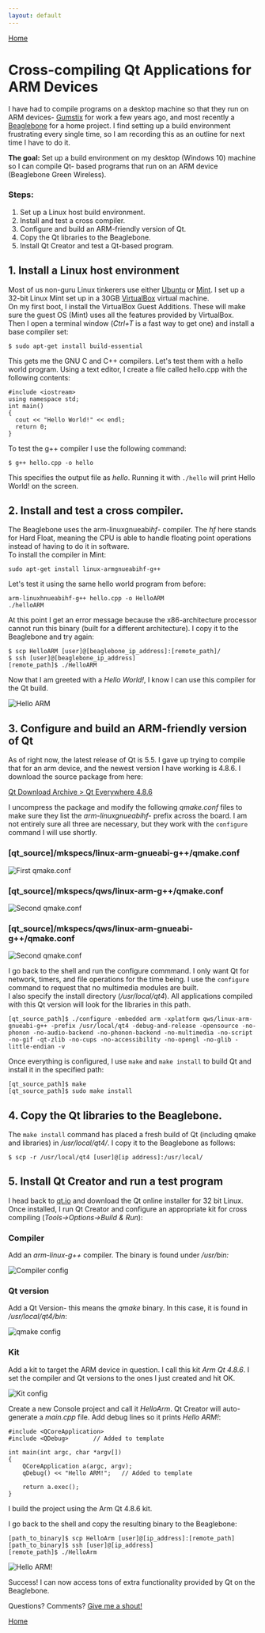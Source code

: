 ```yaml
---
layout: default
---
```

[Home](/)

# Cross-compiling Qt Applications for ARM Devices

I have had to compile programs on a desktop machine so that they run on ARM devices- [Gumstix](https://www.gumstix.com/) for work a few years ago, and most recently a [Beaglebone](http://beagleboard.org/bone) for a home project.
I find setting up a build environment frustrating every single time, so I am recording this as an outline for next time I have to do it.

**The goal:** Set up a build environment on my desktop (Windows 10) machine so I can compile Qt- based programs that run on an ARM device (Beaglebone Green Wireless).

### Steps:
1. Set up a Linux host build environment.
2. Install and test a cross compiler.
3. Configure and build an ARM-friendly version of Qt.
4. Copy the Qt libraries to the Beaglebone.
5. Install Qt Creator and test a Qt-based program.

## 1. Install a Linux host environment
Most of us non-guru Linux tinkerers use either [Ubuntu](https://www.ubuntu.com/) or [Mint](https://linuxmint.com/). I set up a 32-bit Linux Mint set up in a 30GB [VirtualBox](https://www.virtualbox.org/) virtual machine.  
On my first boot, I install the VirtualBox Guest Additions. These will make sure the guest OS (Mint) uses all the features provided by VirtualBox.  
Then I open a terminal window (*Ctrl+T* is a fast way to get one) and install a base compiler set:

```
$ sudo apt-get install build-essential
```

This gets me the GNU C and C++ compilers.
Let's test them with a hello world program. Using a text editor, I create a file called hello.cpp with the following contents:

```
#include <iostream>
using namespace std;
int main()
{
  cout << "Hello World!" << endl; 
  return 0;
}
```

To test the g++ compiler I use the following command:

```
$ g++ hello.cpp -o hello
```

This specifies the output file as _hello_. Running it with `./hello` will print Hello World! on the screen.


## 2. Install and test a cross compiler.
The Beaglebone uses the arm-linuxgnueabi*hf*- compiler. The *hf* here stands for Hard Float, meaning the CPU is able to handle floating point operations instead of having to do it in software.  
To install the compiler in Mint:
```
sudo apt-get install linux-armgnueabihf-g++
```
Let's test it using the same hello world program from before:

```
arm-linuxhnueabihf-g++ hello.cpp -o HelloARM
./helloARM
```

At this point I get an error message because the x86-architecture processor cannot run this binary (built for a different architecture). I copy it to the Beaglebone and try again:
```
$ scp HelloARM [user]@[beaglebone_ip_address]:[remote_path]/
$ ssh [user]@[beaglebone_ip_address]
[remote_path]$ ./HelloARM
```

Now that I am greeted with a *Hello World!*, I know I can use this compiler for the Qt build.

![Hello ARM](/assets/img/04/01_hello.png)


## 3. Configure and build an ARM-friendly version of Qt
As of right now, the latest release of Qt is 5.5. I gave up trying to compile that for an arm device, and the newest version I have working is 4.8.6.
I download the source package from here:

[Qt Download Archive > Qt Everywhere 4.8.6](https://download.qt.io/archive/qt/4.8/4.8.6/qt-everywhere-opensource-src-4.8.6.tar.gz)


I uncompress the package and modify the following *qmake.conf* files to make sure they list the *arm-linuxgnueabihf-* prefix across the board. I am not entirely sure all three are necessary, but they work with the `configure` command I will use shortly.

### [qt_source]/mkspecs/linux-arm-gnueabi-g++/qmake.conf  

![First qmake.conf](/assets/img/04/02_qmake1.png) 

### [qt_source]/mkspecs/qws/linux-arm-g++/qmake.conf

![Second qmake.conf](/assets/img/04/03_qmake2.png) 

### [qt_source]/mkspecs/qws/linux-arm-gnueabi-g++/qmake.conf

![Second qmake.conf](/assets/img/04/04_qmake3.png) 

I go back to the shell and run the configure commmand. I only want Qt for network, timers, and file operations for the time being. I use the `configure` command to request that no multimedia modules are built.  
I also specify the install directory (*/usr/local/qt4*). All applications compiled with this Qt version will look for the libraries in this path.

```
[qt_source_path]$ ./configure -embedded arm -xplatform qws/linux-arm-gnueabi-g++ -prefix /usr/local/qt4 -debug-and-release -opensource -no-phonon -no-audio-backend -no-phonon-backend -no-multimedia -no-script -no-gif -qt-zlib -no-cups -no-accessibility -no-opengl -no-glib -little-endian -v
```

Once everything is configured, I use `make` and `make install` to build Qt and install it in the specified path:

```
[qt_source_path]$ make
[qt_source_path]$ sudo make install
```

## 4. Copy the Qt libraries to the Beaglebone.
The `make install` command has placed a fresh build of Qt (including qmake and libraries) in */usr/local/qt4/*. I copy it to the Beaglebone as follows:

```
$ scp -r /usr/local/qt4 [user]@[ip address]:/usr/local/
```

## 5. Install Qt Creator and run a test program

I head back to [qt.io](https://www.qt.io/) and download the Qt online installer for 32 bit Linux.  
Once installed, I run Qt Creator and configure an appropriate kit for cross compiling (*Tools->Options->Build & Run*):

### Compiler

Add an *arm-linux-g++* compiler. The binary is found under */usr/bin:*

![Compiler config](/assets/img/04/05_compiler.png)

### Qt version
Add a Qt Version- this means the *qmake* binary. In this case, it is found in */usr/local/qt4/bin*:

![qmake config](/assets/img/04/06_qt_version.png)

### Kit
Add a kit to target the ARM device in question. I call this kit *Arm Qt 4.8.6*. I set the compiler and Qt versions to the ones I just created and hit OK.

![Kit config](/assets/img/04/07_kit.png)

Create a new Console project and call it *HelloArm*. Qt Creator will auto-generate a *main.cpp* file. Add debug lines so it  prints *Hello ARM!*:


```
#include <QCoreApplication>
#include <QDebug>		// Added to template

int main(int argc, char *argv[])
{
    QCoreApplication a(argc, argv);
    qDebug() << "Hello ARM!";	// Added to template

    return a.exec();
}
```

I build the project using the Arm Qt 4.8.6 kit.

I go back to the shell and copy the resulting binary to the Beaglebone:

```
[path_to_binary]$ scp HelloArm [user]@[ip_address]:[remote_path]
[path_to_binary]$ ssh [user]@[ip_address]
[remote_path]$ ./HelloArm

```

![Hello ARM!](/assets/img/04/08_helloarm.png)


Success! I can now access tons of extra functionality provided by Qt on the Beaglebone.

Questions? Comments? [Give me a shout!](/about)

[Home](/)


